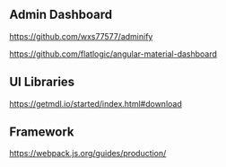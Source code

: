 ## Admin Dashboard

https://github.com/wxs77577/adminify

https://github.com/flatlogic/angular-material-dashboard

## UI Libraries

https://getmdl.io/started/index.html#download

## Framework

https://webpack.js.org/guides/production/